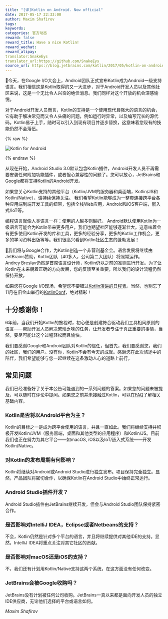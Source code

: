 ```yaml
---
title: "[译]Kotlin on Android. Now official"
date: 2017-05-17 22:33:00
author: Maxim Shafirov
tags:
keywords:
categories: 官方动态
reward: false
reward_title: Have a nice Kotlin!
reward_wechat:
reward_alipay:
translator:SnakeEys
translator_url:https://github.com/SnakeEys
source_url: https://blog.jetbrains.com/kotlin/2017/05/kotlin-on-android-now-official/
---
```

今天，在Google I/O大会上，Android团队正式宣布Kotlin成为Android一级支持语言。我们相信这是Kotlin取得的又一大进步，对于Android开发人员以及其他社区来说，这是一个无比令人兴奋的绝佳消息。我们同样对这个开放的机会深感愉悦。

对于Android开发人员而言，Kotlin的支持是一个使用现代且强大的语言的机会，它有助于解决常见而又令人头痛的问题，例如运行时异常，以及编写冗长的源代码。Kotlin易于上手，随时可以引入到现有项目并逐步替换，这意味着您现有的技能仍然不会落伍。

{% raw %}
<p><img alt="Kotlin for Android" class="aligncenter size-full wp-image-5015" src="https://d3nmt5vlzunoa1.cloudfront.net/kotlin/files/2017/05/android_kotlin.png"/><br/>
<span id="more-5010"></span></p>
{% endraw %}

从现在开始，Android Studio 3.0默认包含Kotlin插件，Android开发人员不再需要安装任何附加功能插件，或者担心兼容性的问题了。您可以放心，JetBrains和Google都将支持Kotlin的Android开发。  

如果您关心Kotlin支持的其他平台（Kotlin/JVM的服务器和桌面端，Kotlin/JS和Kotlin/Native），请持续保持关注。 我们希望Kotlin能够成为一整套连接跨平台各种应用端到端开发工具的纽带，包括全栈Web应用，Android和iOS客户端，嵌入式/IoT等。  

编程语言就像人类语言一样：使用的人越多则越好。 Android默认使用Kotlin为一级语言可能会为Kotlin带来更多用户，我们也期望社区能够逐渐壮大。这意味着会有更多使用Kotlin开发的库和工具，更多的经验分享，更多的Kotlin工作机会，更多的学习资料出版等等。我们很高兴看到Kotlin社区生态的蓬勃发展！  

我们将与Google合作，为Kotlin创造一个非营利基金会。语言发展将继续由JetBrains赞助，Kotlin团队（40多人，公司第二大团队）将照常运作。Andrey·Breslav仍然是首席语言设计师，Kotlin仍以之前的准则进行开发。为了让Kotlin在未来朝着正确的方向发展，您的反馈至关重要，所以我们的设计流程仍然保持开放。  

如果您在Google I/O现场，希望您不要错过[Kotlin演讲的日程表](https://events.google.com/io/schedule/?section=may-17&gclid=CLuaj9GZ7NMCFY0V0wodvVgI7Q)。当然，也别忘了11月在旧金山举行的[KotlinConf](https://kotlinconf.com)，绝对精彩！
## 十分感谢你！

6年前，当我们开始Kotlin的旅程时，初心便是创建符合驱动我们工具相同原则的语言——帮助开发人员解决繁琐乏味的任务，让开发者专注于真正重要的事情，当然，要尽可能让这个过程轻松而且愉快。  

我们要感谢Google和Android团队对Kotlin的信任，但首先，我们要感谢您，我们的社区，我们的用户。没有你，Kotlin不会有今天的成就。感谢您在此次旅途中的陪伴，我们希望能够与您一起继续在这条激动人心的道路上前行。
## 常见问题

我们已经准备好了关于本公告可能遇到的一系列问题的答案。如果您的问题未被提及，可以随时在评论中提问。如果您之前并未接触过Kotlin，可以在[FAQ](https://kotlinlang.org/docs/reference/faq.html)了解相关基础内容。
### Kotlin是否将以Android平台为主？
Kotlin的目标之一是成为跨平台使用的语言，并且一直如此。我们将继续支持并积极开发Kotlin/JVM（服务器端，桌面和其他类型的应用程序）和Kotlin/JS。目前我们也正在努力为其它平台——如macOS, iOS以及IoT/嵌入式系统——开发Kotlin/Native。
### 对Kotlin的发布周期有何影响？

Kotlin将继续对Android或Android Studio进行独立发布。项目保持完全独立。显然，产品团队将密切合作，以确保Kotlin在Android Studio中始终正常运行。
### Android Studio插件开发？

Android Studio插件由JetBrains继续开发，但会与Android Studio团队保持紧密合作。
### 是否影响对IntelliJ IDEA，Eclipse或者Netbeans的支持？

不会，Kotlin仍然是针对多个平台的语言，并且将继续提供对其他IDE的支持。显然，IntelliJ IDEA将重点关注对其它社区的贡献。
### 是否影响对macOS还是iOS的支持？
不，我们还有计划用Kotlin/Native支持这两个系统，在这方面没有任何改变。
### JetBrains会被Google收购吗？

JetBrains没有计划被任何公司收购。JetBrains一真以来都是面向开发人员的独立IDE供应商，无论他们选择的平台或语言如何。

<em>Maxim Shafirov</em>
